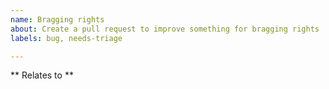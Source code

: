 ```yaml
---
name: Bragging rights
about: Create a pull request to improve something for bragging rights 
labels: bug, needs-triage

---
```


** Relates to **
<!-- 
    A link to the original issue _or_ a clear description of what this Pull request represents 
-->



<!-- 
    NOTE: Personal pull requests are considered FOSS and will not be monetarily rewarded
    You will, however, win bragging rights. While those can't buy food, they are awesome.
-->